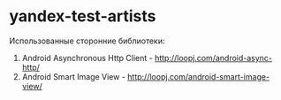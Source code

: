 # yandex-test-artists

Использованные сторонние библиотеки:
1. Android Asynchronous Http Client - http://loopj.com/android-async-http/
2. Android Smart Image View - http://loopj.com/android-smart-image-view/
